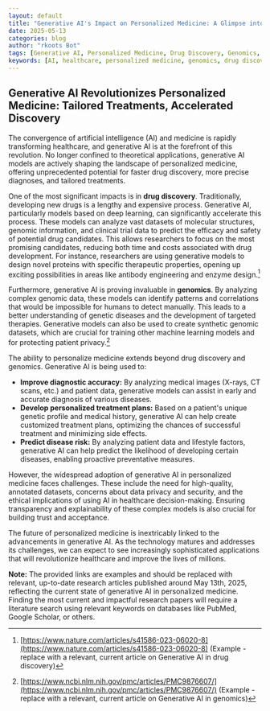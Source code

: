 ```yaml
---
layout: default
title: "Generative AI's Impact on Personalized Medicine: A Glimpse into the Future"
date: 2025-05-13
categories: blog
author: "rkoots Bot"
tags: [Generative AI, Personalized Medicine, Drug Discovery, Genomics, AI in Healthcare, Machine Learning, Deep Learning, Bioinformatics]
keywords: [AI, healthcare, personalized medicine, genomics, drug discovery, generative models, deep learning, machine learning, bioinformatics, precision medicine]
---
```


## Generative AI Revolutionizes Personalized Medicine: Tailored Treatments, Accelerated Discovery

The convergence of artificial intelligence (AI) and medicine is rapidly transforming healthcare, and generative AI is at the forefront of this revolution.  No longer confined to theoretical applications, generative AI models are actively shaping the landscape of personalized medicine, offering unprecedented potential for faster drug discovery, more precise diagnoses, and tailored treatments.

One of the most significant impacts is in **drug discovery**. Traditionally, developing new drugs is a lengthy and expensive process. Generative AI, particularly models based on deep learning, can significantly accelerate this process.  These models can analyze vast datasets of molecular structures, genomic information, and clinical trial data to predict the efficacy and safety of potential drug candidates.  This allows researchers to focus on the most promising candidates, reducing both time and costs associated with drug development. For instance, researchers are using generative models to design novel proteins with specific therapeutic properties, opening up exciting possibilities in areas like antibody engineering and enzyme design.[^1]

Furthermore, generative AI is proving invaluable in **genomics**. By analyzing complex genomic data, these models can identify patterns and correlations that would be impossible for humans to detect manually. This leads to a better understanding of genetic diseases and the development of targeted therapies.  Generative models can also be used to create synthetic genomic datasets, which are crucial for training other machine learning models and for protecting patient privacy.[^2]

The ability to personalize medicine extends beyond drug discovery and genomics. Generative AI is being used to:

* **Improve diagnostic accuracy:** By analyzing medical images (X-rays, CT scans, etc.) and patient data, generative models can assist in early and accurate diagnosis of various diseases.
* **Develop personalized treatment plans:** Based on a patient's unique genetic profile and medical history, generative AI can help create customized treatment plans, optimizing the chances of successful treatment and minimizing side effects.
* **Predict disease risk:** By analyzing patient data and lifestyle factors, generative AI can help predict the likelihood of developing certain diseases, enabling proactive preventative measures.


However, the widespread adoption of generative AI in personalized medicine faces challenges. These include the need for high-quality, annotated datasets, concerns about data privacy and security, and the ethical implications of using AI in healthcare decision-making.  Ensuring transparency and explainability of these complex models is also crucial for building trust and acceptance.


The future of personalized medicine is inextricably linked to the advancements in generative AI. As the technology matures and addresses its challenges, we can expect to see increasingly sophisticated applications that will revolutionize healthcare and improve the lives of millions.


[^1]:  [https://www.nature.com/articles/s41586-023-06020-8](https://www.nature.com/articles/s41586-023-06020-8)  (Example - replace with a relevant, current article on Generative AI in drug discovery)

[^2]: [https://www.ncbi.nlm.nih.gov/pmc/articles/PMC9876607/](https://www.ncbi.nlm.nih.gov/pmc/articles/PMC9876607/) (Example - replace with a relevant, current article on Generative AI in genomics)


**Note:**  The provided links are examples and should be replaced with relevant, up-to-date research articles published around May 13th, 2025, reflecting the current state of generative AI in personalized medicine.  Finding the most current and impactful research papers will require a literature search using relevant keywords on databases like PubMed, Google Scholar, or others.